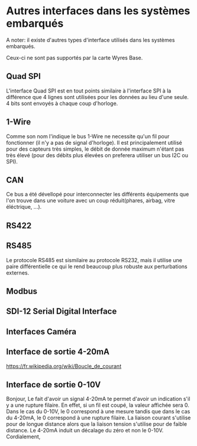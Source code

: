 # Autres interfaces dans les systèmes embarqués

A noter: il existe d'autres types d'interface utilisés dans les systèmes embarqués.

Ceux-ci ne sont pas supportés par la carte Wyres Base.

## Quad SPI
L'interface Quad SPI est en tout points similaire à l'interface SPI à la différence que 4 lignes sont utilisées pour les données au lieu d'une seule. 4 bits sont envoyés à chaque coup d'horloge.

## 1-Wire
Comme son nom l'indique le bus 1-Wire ne necessite qu'un fil pour fonctionner (il n'y a pas de signal d'horloge). Il est principalement utilisé pour des capteurs très simples, le débit de donnée maximum n'étant pas très élevé (pour des débits plus élevées on preferera utiliser un bus I2C ou SPI).

## CAN
Ce bus a été dévellopé pour interconnecter les différents équipements que l'on trouve dans une voiture avec un coup réduit(phares, airbag, vitre éléctrique, ...).

## RS422

## RS485
Le protocole RS485 est sismilaire au protocole RS232, mais il utilise une paire différentielle ce qui le rend beaucoup plus robuste aux perturbations externes.

## Modbus

## SDI-12 Serial Digital Interface

## Interfaces Caméra

## Interface de sortie 4-20mA

https://fr.wikipedia.org/wiki/Boucle_de_courant

## Interface de sortie 0-10V

Bonjour, Le fait d'avoir un signal 4-20mA te permet d'avoir un indication s'il y a une rupture filaire. En effet, si un fil est coupé, la valeur affichée sera 0. Dans le cas du 0-10V, le 0 correspond à une mesure tandis que dans le cas du 4-20mA, le 0 correspond à une rupture filaire. La liaison courant s'utilise pour de longue distance alors que la liaison tension s'utilise pour de faible distance. Le 4-20mA induit un décalage du zéro et non le 0-10V. Cordialement, 